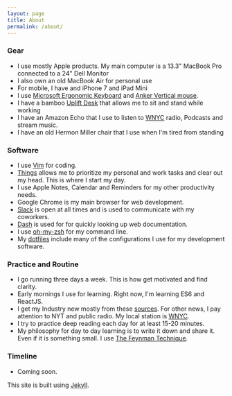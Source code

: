 ```yaml
---
layout: page
title: About
permalink: /about/
---
```


### Gear

- I use mostly Apple products. My main computer is a 13.3" MacBook Pro connected to a 24" Dell Monitor
- I also own an old MacBook Air for personal use
- For mobile, I have and iPhone 7 and iPad Mini
- I use [Microsoft Ergonomic Keyboard](http://a.co/9sjwGmV) and [Anker Vertical mouse](http://a.co/1Yajje6).
- I have a bamboo [Uplift Desk](http://www.upliftdesk.com/) that allows me to sit and stand while working
- I have an Amazon Echo that I use to listen to [WNYC](http://www.wnyc.org/) radio, Podcasts and stream music.
- I have an old Hermon Miller chair that I use when I'm tired from standing

### Software

- I use [Vim](http://www.vim.org) for coding.
- [Things](https://culturedcode.com/things/) allows me to prioritize my personal and work tasks and clear out my head. This is where I start my day.
- I use Apple Notes, Calendar and Reminders for my other productivity needs.
- Google Chrome is my main browser for web development.
- [Slack](https://slack.com/) is open at all times and is used to communicate with my coworkers.
- [Dash](https://kapeli.com/dash) is used for for quickly looking up web documentation.
- I use [oh-my-zsh](https://github.com/robbyrussell/oh-my-zsh/) for my command line.
- My [dotfiles](https://github.com/ellm/dotfiles) include many of the configurations I use for my development software.

### Practice and Routine

- I go running three days a week. This is how get motivated and find clarity.
- Early mornings I use for learning. Right now, I'm learning ES6 and ReactJS.
- I get my Industry new mostly from these [sources](/notes/industry-news). For other news, I pay attention to NYT and public radio. My local station is [WNYC](http://wnyc.org).
- I try to practice deep reading each day for at least 15-20 minutes.
- My philosophy for day to day learning is to write it down and share it. Even if it is something small. I use [The Feynman Technique](https://news.ycombinator.com/item?id=11981353).

### Timeline

- Coming soon.

This site is built using [Jekyll](https://jekyllrb.com/).
